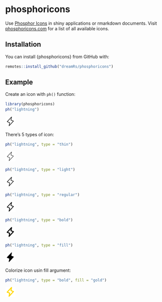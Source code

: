 
<!-- README.md is generated from README.Rmd. Please edit that file -->

# phosphoricons

<!-- badges: start -->
<!-- badges: end -->

Use [Phosphor Icons](https://github.com/phosphor-icons/phosphor-icons)
in shiny applications or rmarkdown documents. Visit
[phosphoricons.com](https://phosphoricons.com/) for a list of all
available icons.

## Installation

You can install {phosphoricons} from GitHub with:

``` r
remotes::install_github("dreamRs/phosphoricons")
```

## Example

Create an icon with `ph()` function:

``` r
library(phosphoricons)
ph("lightning")
```

<img src="man/figures/lightning-light.svg" height="32" />

There’s 5 types of icon:

``` r
ph("lightning", type = "thin")
```

<img src="man/figures/lightning-thin.svg" height="32" />

``` r
ph("lightning", type = "light")
```

<img src="man/figures/lightning-light.svg" height="32" />

``` r
ph("lightning", type = "regular")
```

<img src="man/figures/lightning-regular.svg" height="32" />

``` r
ph("lightning", type = "bold")
```

<img src="man/figures/lightning-bold.svg" height="32" />

``` r
ph("lightning", type = "fill")
```

<img src="man/figures/lightning-fill.svg" height="32" />

Colorize icon usin fill argument:

``` r
ph("lightning", type = "bold", fill = "gold")
```

<img src="man/figures/lightning-bold-gold.svg" height="32" />
